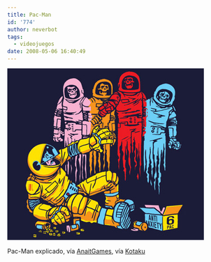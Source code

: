 ```yaml
---
title: Pac-Man
id: '774'
author: neverbot
tags:
  - videojuegos
date: 2008-05-06 16:40:49
---
```


![Pac-Man explained](./pac-man/pacmanexplained.jpg "Pac-Man explained")

Pac-Man explicado, vía [AnaitGames](http://www.anaitgames.com/intento-de-explicar-pac-man/), vía [Kotaku](http://kotaku.com/386868/pac+man-explained)